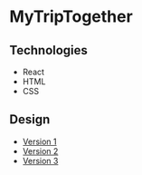 # MyTripTogether

## Technologies

 * React
 * HTML
 * CSS

## Design

 * [Version 1](./design/design_v1.jpg)
 * [Version 2](./design/design_v2.jpg)
 * [Version 3](./design/design_v3.jpg)
